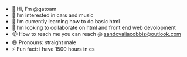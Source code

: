 - 👋 Hi, I’m @gatoam
- 👀 I’m interested in cars and music
- 🌱 I’m currently learning how to do basic html
- 💞️ I’m looking to collaborate on html and front end web devolopment
- 📫 How to reach me you can reach @ sandovaljacobbiz@outlook.com
- 😄 Pronouns: straight male
- ⚡ Fun fact: i have 1500 hours in cs

<!---
gatoam/gatoam is a ✨ special ✨ repository because its `README.md` (this file) appears on your GitHub profile.
You can click the Preview link to take a look at your changes.
--->

